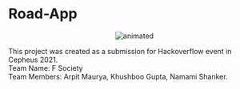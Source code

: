 # Road-App

<p align="center">
  <img src="http://cdn.lowgif.com/full/f461640eb016bd8c-yizhuang-will-host-beijing-s-first-test-road-for-self-driving.gif" alt="animated" />
</p>

This project was created as a submission for Hackoverflow event in Cepheus 2021. </br>
Team Name: F Society</br>
Team Members: Arpit Maurya, Khushboo Gupta, Namami Shanker.</br>
